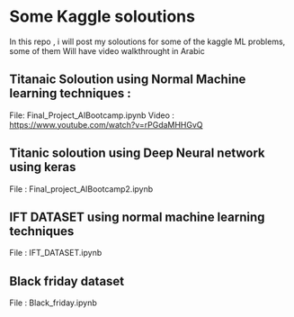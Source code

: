 # Some Kaggle soloutions
In this repo , i will post my soloutions for some of the kaggle ML problems, some of them Will have video walkthrought in Arabic

## Titanaic Soloution using Normal Machine learning techniques : 
File: Final_Project_AIBootcamp.ipynb 
Video : https://www.youtube.com/watch?v=rPGdaMHHGvQ 

## Titanic soloution using Deep Neural network using keras 
File : Final_project_AIBootcamp2.ipynb 

## IFT DATASET using normal machine learning techniques 
File : IFT_DATASET.ipynb

## Black friday dataset 
File : Black_friday.ipynb
